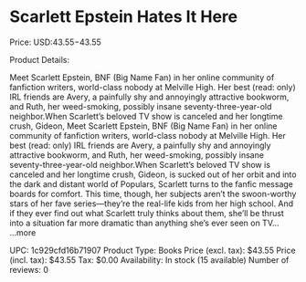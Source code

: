 # Scarlett Epstein Hates It Here

Price: USD:$43.55-$43.55

Product Details:

Meet Scarlett Epstein, BNF (Big Name Fan) in her online community of fanfiction writers, world-class nobody at Melville High. Her best (read: only) IRL friends are Avery, a painfully shy and annoyingly attractive bookworm, and Ruth, her weed-smoking, possibly insane seventy-three-year-old neighbor.When Scarlett’s beloved TV show is canceled and her longtime crush, Gideon, Meet Scarlett Epstein, BNF (Big Name Fan) in her online community of fanfiction writers, world-class nobody at Melville High. Her best (read: only) IRL friends are Avery, a painfully shy and annoyingly attractive bookworm, and Ruth, her weed-smoking, possibly insane seventy-three-year-old neighbor.When Scarlett’s beloved TV show is canceled and her longtime crush, Gideon, is sucked out of her orbit and into the dark and distant world of Populars, Scarlett turns to the fanfic message boards for comfort. This time, though, her subjects aren’t the swoon-worthy stars of her fave series—they’re the real-life kids from her high school. And if they ever find out what Scarlett truly thinks about them, she’ll be thrust into a situation far more dramatic than anything she’s ever seen on TV… ...more

UPC: 1c929cfd16b71907
Product Type: Books
Price (excl. tax): $43.55
Price (incl. tax): $43.55
Tax: $0.00
Availability: In stock (15 available)
Number of reviews: 0